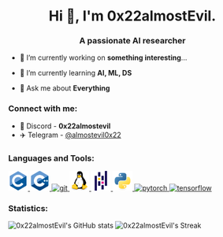 <h1 align="center">Hi 👋, I'm 0x22almostEvil.</h1>
<h3 align="center">A passionate AI researcher</h3>

- 🔭 I’m currently working on **something interesting**...

- 🌱 I’m currently learning **AI, ML, DS**

- 💬 Ask me about **Everything**

<h3 align="left">Connect with me:</h3>

- 🥶 Discord - **0x22almostevil**
- ✈️ Telegram - [@almostevil0x22](https://t.me/almostevil0x22)

<h3 align="left">Languages and Tools:</h3>
<p align="left"> <a href="https://www.cprogramming.com/" target="_blank" rel="noreferrer"> <img src="https://raw.githubusercontent.com/devicons/devicon/master/icons/c/c-original.svg" alt="c" width="40" height="40"/> </a> <a href="https://www.w3schools.com/cpp/" target="_blank" rel="noreferrer"> <img src="https://raw.githubusercontent.com/devicons/devicon/master/icons/cplusplus/cplusplus-original.svg" alt="cplusplus" width="40" height="40"/> </a> <a href="https://git-scm.com/" target="_blank" rel="noreferrer"> <img src="https://www.vectorlogo.zone/logos/git-scm/git-scm-icon.svg" alt="git" width="40" height="40"/> </a> <a href="https://www.linux.org/" target="_blank" rel="noreferrer"> <img src="https://raw.githubusercontent.com/devicons/devicon/master/icons/linux/linux-original.svg" alt="linux" width="40" height="40"/> </a> <a href="https://pandas.pydata.org/" target="_blank" rel="noreferrer"> <img src="https://raw.githubusercontent.com/devicons/devicon/2ae2a900d2f041da66e950e4d48052658d850630/icons/pandas/pandas-original.svg" alt="pandas" width="40" height="40"/> </a> <a href="https://www.python.org" target="_blank" rel="noreferrer"> <img src="https://raw.githubusercontent.com/devicons/devicon/master/icons/python/python-original.svg" alt="python" width="40" height="40"/> </a> <a href="https://pytorch.org/" target="_blank" rel="noreferrer"> <img src="https://www.vectorlogo.zone/logos/pytorch/pytorch-icon.svg" alt="pytorch" width="40" height="40"/> </a> <a href="https://www.tensorflow.org" target="_blank" rel="noreferrer"> <img src="https://www.vectorlogo.zone/logos/tensorflow/tensorflow-icon.svg" alt="tensorflow" width="40" height="40"/>
</a> </p>

<h3 align="left">Statistics:</h3>
<p align="left">
 <img src="https://github-readme-stats.vercel.app/api?username=0x22almostEvil&count_private=true&theme=vue-dark&show_icons=true&hide_border=true", alt="0x22almostEvil's GitHub stats">
 <img src="https://github-readme-streak-stats.herokuapp.com/?user=0x22almostEvil&theme=vue-dark&hide_border=true", alt="0x22almostEvil's Streak">
</p>
